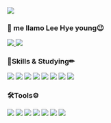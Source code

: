 
<img src="https://capsule-render.vercel.app/api?type=waving&color=gradient&height=200&section=header&fontcolor=4B4453&text=!Hola¡&fontAlign=80&fontAlignY=40&fontColor=fff"/>

### 👋 me llamo Lee Hye young😉
<a href="https://hits.seeyoufarm.com">
  <img src="https://hits.seeyoufarm.com/api/count/incr/badge.svg?url=https%3A%2F%2Fgithub.com%2Fcocopalm221&count_bg=%238000AC&title_bg=%23000000&icon=github.svg&icon_color=%23E7E7E7&title=hits&edge_flat=false"/>
</a>
<a href="https://www.instagram.com/hye_young.0">
<img src="https://img.shields.io/badge/Instagram-E4405F?style=flat-square&logo=Instagram&logoColor=fff"/>
</a>


### 📖Skills & Studying✏
<div>
<img src="https://img.shields.io/badge/HTML5-E34F26?style=flat-square&logo=HTML5&logoColor=fff"/>
<img src="https://img.shields.io/badge/CSS3-1572B6?style=flat-square&logo=CSS3&logoColor=fff"/>
<img src="https://img.shields.io/badge/Tailwind CSS-06B6D4?style=flat-square&logo=Tailwind CSS&logoColor=fff"/>
<img src="https://img.shields.io/badge/Sass-CC6699?style=flat-square&logo=Sass&logoColor=fff"/>
<img src="https://img.shields.io/badge/JavaScript-F7DF1E?style=flat-square&logo=JavaScript&logoColor=000"/>
<img src="https://img.shields.io/badge/React-61DAFB?style=flat-square&logo=React&logoColor=fff"/>
<img src="https://img.shields.io/badge/TypeScript-3178C6?style=flat-square&logo=TypeScript&logoColor=fff"/>
<img src="https://img.shields.io/badge/styled components-DB7093?style=flat-square&logo=styled-components&logoColor=fff"/>
</div>


### 🛠Tools⚙
<div>
<img src="https://img.shields.io/badge/Visual Studio Code-007ACC?style=flat-square&logo=Visual Studio Code&logoColor=fff"/>
<img src="https://img.shields.io/badge/Firebase-FFCA28?style=flat-square&logo=Firebase&logoColor=000"/>
<img src="https://img.shields.io/badge/Adobe Photoshop-31A8FF?style=flat-square&logo=Adobe Photoshop&logoColor=fff"/>
<img src="https://img.shields.io/badge/Adobe Illustrator-FF9A00?style=flat-square&logo=Adobe Illustrator&logoColor=000"/>
<img src="https://img.shields.io/badge/Figma-F24E1E?style=flat-square&logo=Figma&logoColor=fff"/>
<img src="https://img.shields.io/badge/Notion-000000?style=flat-square&logo=Notion&logoColor=fff"/>
<img src="https://img.shields.io/badge/Sourcetree-0052CC?style=flat-square&logo=Sourcetree&logoColor=fff"/>
</div>




